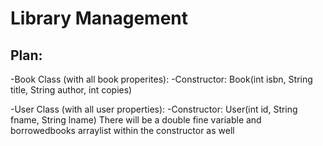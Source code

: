 # Library Management

## Plan: 
-Book Class (with all book properites): 
      -Constructor: Book(int isbn, String title, String author, int copies)
      
-User Class (with all user properties):
      -Constructor: User(int id, String fname, String lname)
      There will be a double fine variable and borrowedbooks arraylist within the constructor as well

      
              

      
